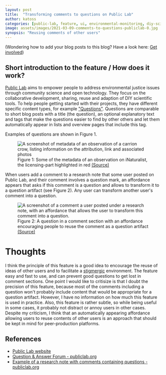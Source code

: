 ```yaml
---
layout: post
title:  "Transforming comments to questions on Public Lab"
author: katoss 
categories: [public-lab, feature, ui, environmental-monitoring, diy-science, modularity, reuse] 
image: assets/images/2021-03-09-comments-to-questions-publiclab-0.jpg
synopsis: "Reusing comments of other users"
---
```

<p class="text-muted small">(Wondering how to add your blog posts to this blog? Have a look here: <a href="{{site.baseurl}}/get-involved">Get involved</a>)</p>

## Short introduction to the feature / How does it work?

<a href="https://publiclab.org">Public Lab</a> aims to empower people to address environmental justice issues through community science and open technology. They focus on the collaborative development, sharing, reuse and adaption of DIY scientific tools. To help people getting started with their projects, they have different specific content types, for example <a href="https://publiclab.org/questions">"Questions"</a>. Questions are comparable to short blog posts with a title (the question), an optional explanatory text and tags that make the questions easier to find by other others and let them automatically appear in lists and overview pages that include this tag. 

Examples of questions are shown in Figure 1.

<figure class="figure">
  <img src="{{ site.baseurl }}/assets/images/2021-03-09-comments-to-questions-publiclab-1.jpg" class="figure-img img-fluid border border-secondary" alt="A screenshot of metadata of an observation of a carrion crow, listing information on the attribution, link and associated photos">
  <figcaption class="figure-caption">Figure 1: Some of the metadata of an observation on iNaturalist, the licensing-part highlighted in red
  <a href="https://publiclab.org/questions">(Source)</a></figcaption>
</figure>

When users add a comment to a research note that some user posted on Public Lab, and their comment involves a question mark, an affordance appears that asks if this comment is a question and allows to transform it to a question artifact (see Figure 2). Any user can transform another user's comment into a question.

<figure class="figure">
  <img src="{{ site.baseurl }}/assets/images/2021-03-09-comments-to-questions-publiclab-2.jpg" class="figure-img img-fluid border border-secondary" alt="A screenshot of a comment a user posted under a research note, with an affordance that allows the user to transform this comment into a question.">
  <figcaption class="figure-caption">Figure 2: A question in a comment section with an affordance encouraging people to reuse the comment as a question artifact
  <a href="https://publiclab.org/questions/purl/01-26-2021/what-are-some-affordable-methods-of-air-quality-monitoring-in-new-orleans">(Source)</a></figcaption>
</figure>

# Thoughts

I think the principle of this feature is a good idea to encourage the reuse of ideas of other users and to facilitate a [stigmergic](https://wiki.p2pfoundation.net/Stigmergy) environment. The feature easy and fast to use, and can prevent good questions to get lost in comment sections. 
One point I would like to critisize is that I doubt the precision of this feature, because most of the comments including a question won't probably include content that would be appropriate for a question artifact. However, I have no information on how much this feature is used in practice. Also, this feature is rather subtle, so while being useful in some cases, it probably not distract or annoy users in other cases. 
Despite my criticism, I think that an automatically appearing affordance allowing users to reuse contents of other users is an approach that should be kept in mind for peer-production platforms.

## References

- [Public Lab website](https://publiclab.org)
- [Question & Answer Forum - publiclab.org](https://publiclab.org/questions)
- [Example of a research note with comments containing questions - publiclab.org](https://publiclab.org/questions/purl/01-26-2021/what-are-some-affordable-methods-of-air-quality-monitoring-in-new-orleans)